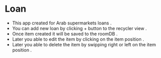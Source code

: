 # Loan
* This app created for Arab supermarkets loans . <br />
* You can add new loan by clicking + button to the recycler view . <br />
* Once item created it will be saved to the roomDB . <br />
* Later you able to edit the item by clicking on the item position . <br />
* Later you able to delete the item by swipping right or left on the item position . <br />

